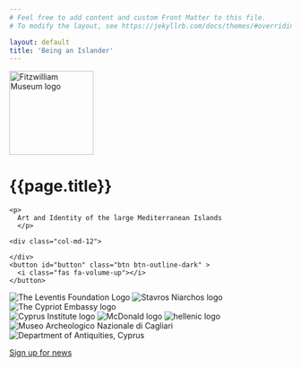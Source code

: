 ```yaml
---
# Feel free to add content and custom Front Matter to this file.
# To modify the layout, see https://jekyllrb.com/docs/themes/#overriding-theme-defaults

layout: default
title: 'Being an Islander'
---
```


<div class="section pp-scrollable" id="holding">
  <div class="intro col-md-12 my-5">
    <a href="https://www.fitzmuseum.cam.ac.uk"><img src="https://beta.fitz.ms/images/logos/Fitz_logo_white.png" width="150" alt="Fitzwilliam Museum logo" class="img-fluid"/></a>
     <h1>
      {{page.title}}
    </h1>

    <p>
      Art and Identity of the large Mediterranean Islands
      </p>

    <div class="col-md-12">

    </div>
    <button id="button" class="btn btn-outline-dark" >
      <i class="fas fa-volume-up"></i>
    </button>
</div>
  <div id="player">
      <audio autoplay hidden loop controls>
       <source src="{{ site.baseurl }}/mp3/sea.mp3" type="audio/mpeg">
          If you're reading this, audio isn't supported.
      </audio>
  </div>
 
</div>

<div class="section pp-scrollable my-5" id="sponsors">
  <div class="col-md-12 justify-content-center my-5">
    <div class="row justify-content-center mb-2">
      <img src="https://content.fitz.ms/fitz-website/assets/AGLF%20LOGO%20CMYK_ENG%20high%20definition.jpg?key=directus-medium-contain" alt="The Leventis Foundation Logo" class="img-fluid mb-2 mr-2" />
      <img src="https://content.fitz.ms/fitz-website/assets/SNF%20primary%20logo_short_hi.jpg?key=directus-medium-contain" alt="Stavros Niarchos logo" class="img-fluid mr-2 mb-2"/>
      <img src="{{ site.baseurl }}/images/cyprus.png" alt="The Cypriot Embassy logo" class="img-fluid mr-2 mb-2" />
     </div>
    <div class="row justify-content-center mb-2">
      <img src="https://content.fitz.ms/fitz-website/assets/cyprusInst.png?key=directus-medium-contain" alt="Cyprus Institute logo" class="img-fluid mr-2 mb-2" />
      <img src="https://content.fitz.ms/fitz-website/assets/mcd.png?key=directus-medium-contain" alt="McDonald logo" class="img-fluid mr-2 mb-2" />
      <img src="https://content.fitz.ms/fitz-website/assets/ipsfXwD4.jpeg?key=directus-medium-contain" alt="hellenic logo" class="img-fluid mr-2 mb-2" />
    </div>
    <div class="row justify-content-center mb-2">
      <img src="https://content.fitz.ms/fitz-website/assets/calgiari.png?key=directus-medium-contain" alt="Museo Archeologico Nazionale di Cagliari" class="img-fluid mr-2 mb-2" />
      <img src="https://content.fitz.ms/fitz-website/assets/6612da61425d98755836902a8bde1bce_L.jpg?key=directus-medium-contain" alt="Department of Antiquities, Cyprus" class="img-fluid mr-2 mb-2" />
    </div>
  </div>
  <div class="row">
    <div class="col-md-12 d-flex justify-content-center mt-5">
    <p>
      <a class="btn btn-outline-dark" href="https://tickets.museums.cam.ac.uk/account/create">Sign up for news</a>
    </p>
    </div>
</div>


</div>
